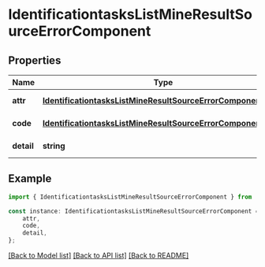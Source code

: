 # IdentificationtasksListMineResultSourceErrorComponent


## Properties

Name | Type | Description | Notes
------------ | ------------- | ------------- | -------------
**attr** | [**IdentificationtasksListMineResultSourceErrorComponentAttr**](IdentificationtasksListMineResultSourceErrorComponentAttr.md) |  | [default to undefined]
**code** | [**IdentificationtasksListMineResultSourceErrorComponentCode**](IdentificationtasksListMineResultSourceErrorComponentCode.md) |  | [default to undefined]
**detail** | **string** |  | [default to undefined]

## Example

```typescript
import { IdentificationtasksListMineResultSourceErrorComponent } from 'mosquito-alert';

const instance: IdentificationtasksListMineResultSourceErrorComponent = {
    attr,
    code,
    detail,
};
```

[[Back to Model list]](../README.md#documentation-for-models) [[Back to API list]](../README.md#documentation-for-api-endpoints) [[Back to README]](../README.md)
